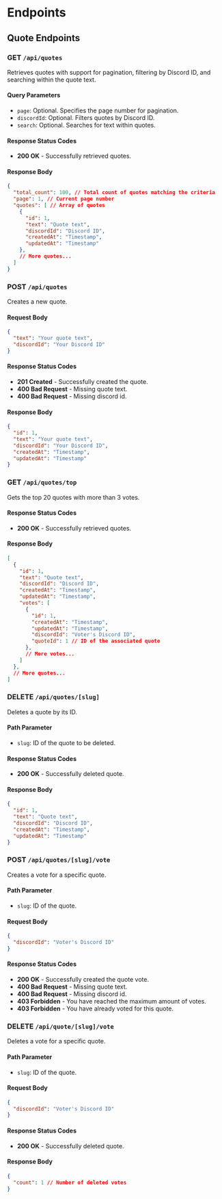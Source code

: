 # Endpoints

## Quote Endpoints

### GET `/api/quotes`

Retrieves quotes with support for pagination, filtering by Discord ID, and searching within the quote text.

#### Query Parameters

- `page`: Optional. Specifies the page number for pagination.
- `discordId`: Optional. Filters quotes by Discord ID.
- `search`: Optional. Searches for text within quotes.

#### Response Status Codes

- **200 OK** - Successfully retrieved quotes.

#### Response Body

```json
{
  "total_count": 100, // Total count of quotes matching the criteria
  "page": 1, // Current page number
  "quotes": [ // Array of quotes
    {
      "id": 1,
      "text": "Quote text",
      "discordId": "Discord ID",
      "createdAt": "Timestamp",
      "updatedAt": "Timestamp"
    },
    // More quotes...
  ]
}
```

### POST `/api/quotes`

Creates a new quote.

#### Request Body

```json
{
  "text": "Your quote text",
  "discordId": "Your Discord ID"
}
```

#### Response Status Codes

- **201 Created** - Successfully created the quote.
- **400 Bad Request** - Missing quote text.
- **400 Bad Request** - Missing discord id.

#### Response Body

```json
{
  "id": 1,
  "text": "Your quote text",
  "discordId": "Your Discord ID",
  "createdAt": "Timestamp",
  "updatedAt": "Timestamp"
}
```

### GET `/api/quotes/top`

Gets the top 20 quotes with more than 3 votes.

#### Response Status Codes

- **200 OK** - Successfully retrieved quotes.

#### Response Body

```json
[
  {
    "id": 1,
    "text": "Quote text",
    "discordId": "Discord ID",
    "createdAt": "Timestamp",
    "updatedAt": "Timestamp",
    "votes": [
      {
        "id": 1,
        "createdAt": "Timestamp",
        "updatedAt": "Timestamp",
        "discordId": "Voter's Discord ID",
        "quoteId": 1 // ID of the associated quote
      },
      // More votes...
    ]
  },
  // More quotes...
]
```

### DELETE `/api/quotes/[slug]`

Deletes a quote by its ID.

#### Path Parameter

- `slug`: ID of the quote to be deleted.

#### Response Status Codes

- **200 OK** - Successfully deleted quote.

#### Response Body

```json
{
  "id": 1,
  "text": "Quote text",
  "discordId": "Discord ID",
  "createdAt": "Timestamp",
  "updatedAt": "Timestamp"
}
```

### POST `/api/quotes/[slug]/vote`

Creates a vote for a specific quote.

#### Path Parameter

- `slug`: ID of the quote.

#### Request Body

```json
{
  "discordId": "Voter's Discord ID"
}
```

#### Response Status Codes
        
- **200 OK** - Successfully created the quote vote.
- **400 Bad Request** - Missing quote text.
- **400 Bad Request** - Missing discord id.
- **403 Forbidden** - You have reached the maximum amount of votes.
- **403 Forbidden** - You have already voted for this quote.

### DELETE `/api/quote/[slug]/vote`

Deletes a vote for a specific quote.

#### Path Parameter

- `slug`: ID of the quote.

#### Request Body

```json
{
  "discordId": "Voter's Discord ID"
}
```

#### Response Status Codes

- **200 OK** - Successfully deleted quote.

#### Response Body

```json
{
  "count": 1 // Number of deleted votes
}
```